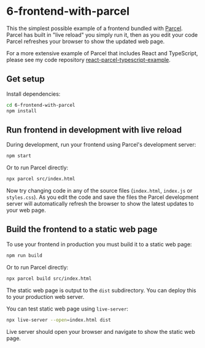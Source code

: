 # 6-frontend-with-parcel

This the simplest possible example of a frontend bundled with [Parcel](https://parceljs.org/). Parcel has built in "live reload" you simply run it, then as you edit your code Parcel refreshes your browser to show the updated web page.

For a more extensive example of Parcel that includes React and TypeScript, please see my code repository [react-parcel-typescript-example](https://github.com/ashleydavis/react-parcel-typescript-example).

## Get setup

Install dependencies:

```bash
cd 6-frontend-with-parcel
npm install
```

## Run frontend in development with live reload

During development, run your frontend using Parcel's development server:

```bash
npm start
```

Or to run Parcel directly:

```bash
npx parcel src/index.html
```

Now try changing code in any of the source files (`index.html`, `index.js` or `styles.css`). As you edit the code and save the files the Parcel development server will automatically refresh the browser to show the latest updates to your web page.

## Build the frontend to a static web page

To use your frontend in production you must build it to a static web page:

```bash
npm run build
```

Or to run Parcel directly:

```bash
npx parcel build src/index.html
```

The static web page is output to the `dist` subdirectory. You can deploy this to your production web server.

You can test static web page using `live-server`:

```bash
npx live-server --open=index.html dist
```

Live server should open your browser and navigate to show the static web page.




